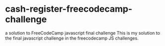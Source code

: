 # cash-register-freecodecamp-challenge
a solution to FreeCodeCamp javascript final challenge 
This is my solution to the final javascript challenge in the freecodecamp JS challenges.
